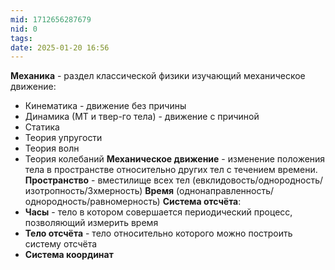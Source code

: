 ```yaml
---
mid: 1712656287679
nid: 0
tags: 
date: 2025-01-20 16:56
---
```

**Механика** - раздел классической физики изучающий механическое движение:
- Кинематика - движение без причины
- Динамика (МТ и твер-го тела) - движение с причиной
- Статика
- Теория упругости
- Теория волн
- Теория колебаний
**Механическое движение** - изменение положения тела в пространстве относительно других тел с течением времени.
**Пространство** - вместилище всех тел (евклидовость/однородность/изотропность/3хмерность)
**Время** (однонаправленность/однородность/равномерность)
**Система отсчёта**:
- **Часы** - тело в котором совершается периодический процесс, позволяющий измерить время
- **Тело отсчёта** - тело относительно которого можно построить систему отсчёта
- **Система координат**
